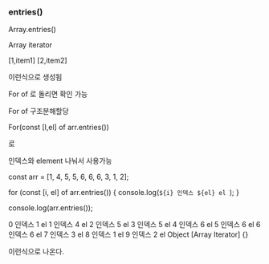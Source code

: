 ### entries()

Array.entries()

Array iterator

[1,item1]
[2,item2]

이런식으로 생성됨

For of 로 돌리면 확인 가능

For of 구조분해할당

For(const [I,el] of arr.entries())

로

인덱스와 element 나눠서 사용가능

const arr = [1, 4, 5, 5, 6, 6, 6, 3, 1, 2];

for (const [i, el] of arr.entries()) {
console.log(`${i} 인덱스 ${el} el `);
}

console.log(arr.entries());

0 인덱스 1 el
1 인덱스 4 el
2 인덱스 5 el
3 인덱스 5 el
4 인덱스 6 el
5 인덱스 6 el
6 인덱스 6 el
7 인덱스 3 el
8 인덱스 1 el
9 인덱스 2 el
Object [Array Iterator] {}

이런식으로 나온다.
